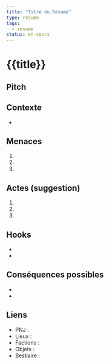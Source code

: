 ```yaml
---
title: "Titre du Résumé"
type: resume
tags:
  - resume
status: en-cours
---
```


# {{title}}

## Pitch

## Contexte
- 

## Menaces
1. 
2. 
3. 

## Actes (suggestion)
1. 
2. 
3. 

## Hooks
- 
- 

## Conséquences possibles
- 
- 

## Liens
- PNJ : 
- Lieux : 
- Factions : 
- Objets : 
- Bestiaire : 


